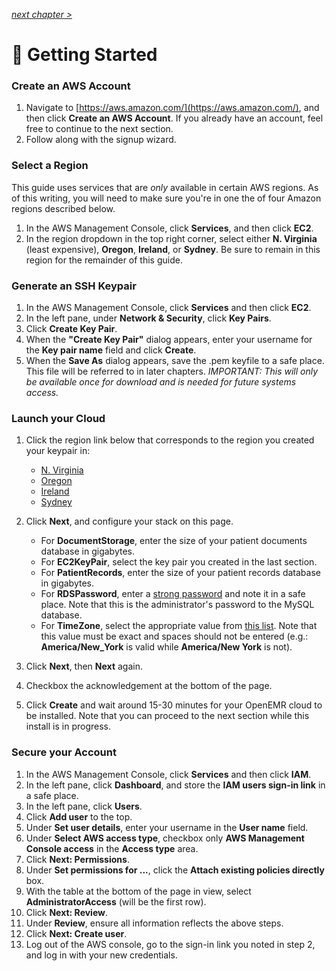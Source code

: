 _[next chapter >](02-Application-Servers.md)_

# 🚴 Getting Started

### Create an AWS Account

1. Navigate to [https://aws.amazon.com/](https://aws.amazon.com/), and then click **Create an AWS Account**. If you already have an account, feel free to continue to the next section.
2. Follow along with the signup wizard.

### Select a Region

This guide uses services that are _only_ available in certain AWS regions. As of this writing, you will need to make sure you're in one the of four Amazon regions described below.

1. In the AWS Management Console, click **Services**, and then click **EC2**.
2. In the region dropdown in the top right corner, select either **N. Virginia** (least expensive), **Oregon**, **Ireland**, or **Sydney**. Be sure to remain in this region for the remainder of this guide.

### Generate an SSH Keypair

1. In the AWS Management Console, click **Services** and then click **EC2**.
2. In the left pane, under **Network & Security**, click **Key Pairs**.
3. Click **Create Key Pair**.
4. When the **"Create Key Pair"** dialog appears, enter your username for the **Key pair name** field and click **Create**.
5. When the **Save As** dialog appears, save the .pem keyfile to a safe place. This file will be referred to in later chapters. _IMPORTANT: This will only be available once for download and is needed for future systems access._

### Launch your Cloud

1. Click the region link below that corresponds to the region you created your keypair in:
   * [N. Virginia](https://console.aws.amazon.com/cloudformation/home?region=us-east-1#/stacks/new?stackName=OpenEMR&templateURL=https://s3.amazonaws.com/openemr-useast1/OpenEMR.019.json)
   * [Oregon](https://console.aws.amazon.com/cloudformation/home?region=us-west-2#/stacks/new?stackName=OpenEMR&templateURL=https://s3.amazonaws.com/openemr-uswest2/OpenEMR.019.json)
   * [Ireland](https://console.aws.amazon.com/cloudformation/home?region=eu-west-1#/stacks/new?stackName=OpenEMR&templateURL=https://s3.amazonaws.com/openemr-euwest1/OpenEMR.019.json)
   * [Sydney](https://console.aws.amazon.com/cloudformation/home?region=ap-southeast-2#/stacks/new?stackName=OpenEMR&templateURL=https://s3.amazonaws.com/openemr-apsoutheast2/OpenEMR.019.json)
2. Click **Next**, and configure your stack on this page.
   * For **DocumentStorage**, enter the size of your patient documents database in gigabytes.
   * For **EC2KeyPair**, select the key pair you created in the last section.
   * For **PatientRecords**, enter the size of your patient records database in gigabytes.
   * For **RDSPassword**, enter a [strong password](https://www.random.org/passwords/?num=1&len=16&format=html&rnd=new) and note it in a safe place. Note that this is the administrator's password to the MySQL database.
   * For **TimeZone**, select the appropriate value from [this list](http://php.net/manual/en/timezones.php). Note that this value must be exact and spaces should not be entered (e.g.: **America/New_York** is valid while **America/New York** is not).

3. Click **Next**, then **Next** again.
4. Checkbox the acknowledgement at the bottom of the page.
5. Click **Create** and wait around 15-30 minutes for your OpenEMR cloud to be installed. Note that you can proceed to the next section while this install is in progress.

### Secure your Account

1. In the AWS Management Console, click **Services** and then click **IAM**.
2. In the left pane, click **Dashboard**, and store the **IAM users sign-in link** in a safe place.
3. In the left pane, click **Users**.
4. Click **Add user** to the top.
5. Under **Set user details**, enter your username in the **User name** field.
6. Under **Select AWS access type**, checkbox only **AWS Management Console access** in the **Access type** area.
7. Click **Next: Permissions**.
8. Under **Set permissions for ...**, click the **Attach existing policies directly**  box.
9. With the table at the bottom of the page in view, select **AdministratorAccess** (will be the first row).
10. Click **Next: Review**.
11. Under **Review**, ensure all information reflects the above steps.
12. Click **Next: Create user**.
13. Log out of the AWS console, go to the sign-in link you noted in step 2, and log in with your new credentials.
